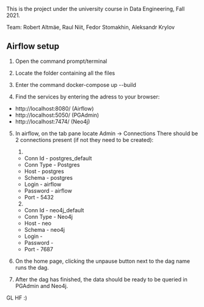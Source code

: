 This is the project under the university course in Data Engineering, Fall 2021.

Team: Robert Altmäe, Raul Niit, Fedor Stomakhin, Aleksandr Krylov

## Airflow setup

1) Open the command prompt/terminal

2) Locate the folder containing all the files

3) Enter the command
    docker-compose up --build

4) Find the services by entering the adress to your browser:
* http://localhost:8080/ (Airflow)
* http://localhost:5050/ (PGAdmin)
* http://localhost:7474/ (Neo4j)

5) In airflow, on the tab pane locate Admin -> Connections
There should be 2 connections present (if not they need to be created):  

    1) 
    * Conn Id - postgres_default
    * Conn Type - Postgres
    * Host - postgres
    * Schema - postgres
    * Login - airflow
    * Password - airflow
    * Port - 5432


    2)
    * Conn Id - neo4j_default
    * Conn Type - Neo4j
    * Host - neo
    * Schema - neo4j
    * Login - 
    * Password - 
    * Port - 7687

6) On the home page, clicking the unpause button next to the dag name runs the dag.

7) After the dag has finished, the data should be ready to be queried in PGAdmin and Neo4j.

GL HF :)
